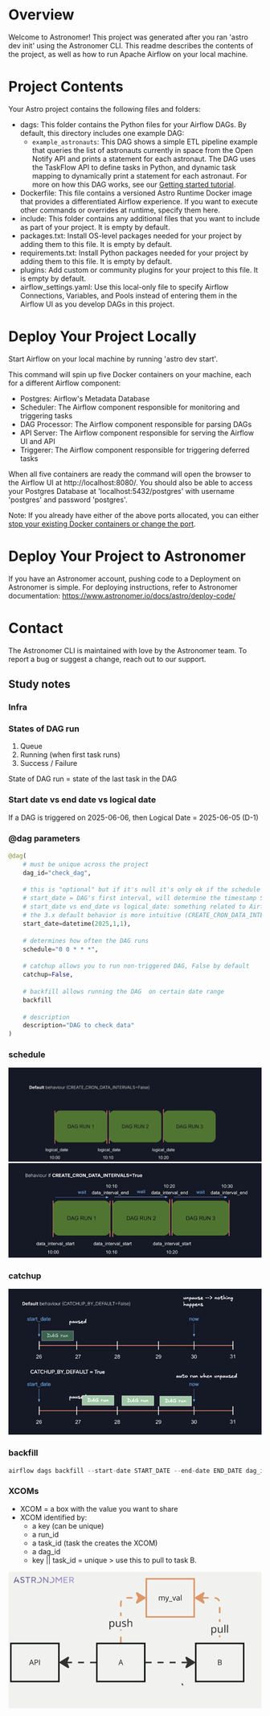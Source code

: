 Overview
========

Welcome to Astronomer! This project was generated after you ran 'astro dev init' using the Astronomer CLI. This readme describes the contents of the project, as well as how to run Apache Airflow on your local machine.

Project Contents
================

Your Astro project contains the following files and folders:

- dags: This folder contains the Python files for your Airflow DAGs. By default, this directory includes one example DAG:
    - `example_astronauts`: This DAG shows a simple ETL pipeline example that queries the list of astronauts currently in space from the Open Notify API and prints a statement for each astronaut. The DAG uses the TaskFlow API to define tasks in Python, and dynamic task mapping to dynamically print a statement for each astronaut. For more on how this DAG works, see our [Getting started tutorial](https://www.astronomer.io/docs/learn/get-started-with-airflow).
- Dockerfile: This file contains a versioned Astro Runtime Docker image that provides a differentiated Airflow experience. If you want to execute other commands or overrides at runtime, specify them here.
- include: This folder contains any additional files that you want to include as part of your project. It is empty by default.
- packages.txt: Install OS-level packages needed for your project by adding them to this file. It is empty by default.
- requirements.txt: Install Python packages needed for your project by adding them to this file. It is empty by default.
- plugins: Add custom or community plugins for your project to this file. It is empty by default.
- airflow_settings.yaml: Use this local-only file to specify Airflow Connections, Variables, and Pools instead of entering them in the Airflow UI as you develop DAGs in this project.

Deploy Your Project Locally
===========================

Start Airflow on your local machine by running 'astro dev start'.

This command will spin up five Docker containers on your machine, each for a different Airflow component:

- Postgres: Airflow's Metadata Database
- Scheduler: The Airflow component responsible for monitoring and triggering tasks
- DAG Processor: The Airflow component responsible for parsing DAGs
- API Server: The Airflow component responsible for serving the Airflow UI and API
- Triggerer: The Airflow component responsible for triggering deferred tasks

When all five containers are ready the command will open the browser to the Airflow UI at http://localhost:8080/. You should also be able to access your Postgres Database at 'localhost:5432/postgres' with username 'postgres' and password 'postgres'.

Note: If you already have either of the above ports allocated, you can either [stop your existing Docker containers or change the port](https://www.astronomer.io/docs/astro/cli/troubleshoot-locally#ports-are-not-available-for-my-local-airflow-webserver).

Deploy Your Project to Astronomer
=================================

If you have an Astronomer account, pushing code to a Deployment on Astronomer is simple. For deploying instructions, refer to Astronomer documentation: https://www.astronomer.io/docs/astro/deploy-code/

Contact
=======

The Astronomer CLI is maintained with love by the Astronomer team. To report a bug or suggest a change, reach out to our support.

## Study notes
### Infra


### States of DAG run

1. Queue
2. Running (when first task runs)
3. Success / Failure

State of DAG run = state of the last task in the DAG

### Start date vs end date vs logical date

If a DAG is triggered on 2025-06-06, then Logical Date = 2025-06-05 (D-1)


### @dag parameters
```python
@dag(
    # must be unique across the project
    dag_id="check_dag", 
    
    # this is "optional" but if it's null it's only ok if the schedule is also null
    # start_date = DAG's first interval, will determine the timestamp Scheduler attempts to backfill
    # start_date vs end_date vs logical_date: something related to Airflow 2.x vs 3.x
    # the 3.x default behavior is more intuitive (CREATE_CRON_DATA_INTERVALS=False)
    start_date=datetime(2025,1,1), 

    # determines how often the DAG runs
    schedule="0 0 * * *",

    # catchup allows you to run non-triggered DAG, False by default
    catchup=False,

    # backfill allows running the DAG  on certain date range
    backfill

    # description
    description="DAG to check data"
)
```
### schedule
![alt text](img/schedule_airflow3.png)
![alt text](img/schedule_airflow2.png)

### catchup
![alt text](img/catchup_airflow3.png)

### backfill
```python
airflow dags backfill --start-date START_DATE --end-date END_DATE dag_id
```

### XCOMs
* XCOM = a box with the value you want to share
* XCOM identified by:
    - a key (can be unique)
    - a run_id
    - a task_id (task the creates the XCOM)
    - a dag_id
    - key || task_id = unique > use this to pull to task B.

![alt text](image.png)